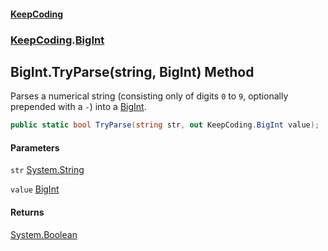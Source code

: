 #### [KeepCoding](index.md 'index')
### [KeepCoding](KeepCoding.md 'KeepCoding').[BigInt](BigInt.md 'KeepCoding.BigInt')
## BigInt.TryParse(string, BigInt) Method
Parses a numerical string (consisting only of digits `0` to `9`, optionally prepended with a `-`) into a [BigInt](BigInt.md 'KeepCoding.BigInt').  
```csharp
public static bool TryParse(string str, out KeepCoding.BigInt value);
```
#### Parameters
<a name='KeepCoding.BigInt.TryParse(string.KeepCoding.BigInt).str'></a>
`str` [System.String](https://docs.microsoft.com/en-us/dotnet/api/System.String 'System.String')  
  
<a name='KeepCoding.BigInt.TryParse(string.KeepCoding.BigInt).value'></a>
`value` [BigInt](BigInt.md 'KeepCoding.BigInt')  
  
#### Returns
[System.Boolean](https://docs.microsoft.com/en-us/dotnet/api/System.Boolean 'System.Boolean')  
